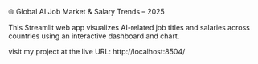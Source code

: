  🌐 Global AI Job Market & Salary Trends – 2025

This Streamlit web app visualizes AI-related job titles and salaries across countries using an interactive dashboard and chart.

visit my project at the live URL: http://localhost:8504/
